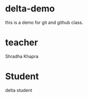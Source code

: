 # delta-demo
this is a demo for git and github class.

# teacher
Shradha Khapra

# Student
delta student